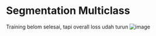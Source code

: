 # Segmentation Multiclass 
Training belom selesai, tapi overall loss udah turun
![image](https://github.com/haidhiSkuy/Segmentation-multiclass/assets/118953030/0b6b9b17-d841-45c4-9776-1b48832bd577)
